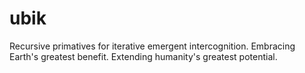 ubik
====

Recursive primatives for iterative emergent intercognition. Embracing Earth's greatest benefit.
Extending humanity's greatest potential.
